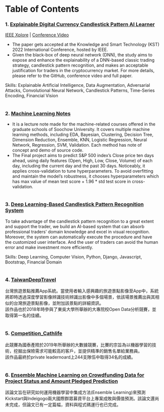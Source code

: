 # Table of Contents
### 1. [Explainable Digital Currency Candlestick Pattern AI Learner](https://github.com/pecu/FinancialVision/tree/master/Explainable%20Digital%20Currency%20Candlestick%20Pattern%20AI%20Learner)   
[IEEE Xplore](https://ieeexplore.ieee.org/document/9727231?fbclid=IwAR3doeRuCKiY19_yQbSFqeiKBnurg4n1eK9tPEETEpiCXp2kolE1hYB-I7M) | [Conference Video](https://drive.google.com/file/d/1ii87CH1jMoPjkiLWGv_j_yqF9VJhzKVX/view)  
- The paper gets accepted at the Knowledge and Smart Technology (KST) 2022 International Conference, hosted by IEEE.
- Given the black-box of deep neural network (DNN), the study aims to expose and enhance the explainability of a DNN-based classic trading strategy, candlestick pattern recognition, and makes an acceptable justification for traders in the cryptocurrency market. For more details, please refer to the GitHub, conference video and full paper.
  
Skills: Explainable Artificial Intelligence, Data Augmentation, Adversarial Attacks, Convolutional Neural Network, Candlestick Patterns, Time-Series Encoding, Financial Vision
#
### 2. [Machine Learning Notes](https://github.com/albert0796/MachineLearning/tree/master/ClassHangout)
- It is a lecture note made for the machine-related courses offered in the graduate schools of Soochow University. It covers multiple machine learning methods, including EDA, Bayesian, Clustering, Decision Tree, Dimension Reduction, Ensemble, KNN, Logistic Regression, Neural Network, Regression, SVM, Validation. Each method has note of concept and demo of source code.
- The Final project aims to predict S&P 500 index’s Close price ten days ahead, using daily features (Open, High, Low, Close, Volume) of each day, including the current day and the past 30 days. Noticeably, it applies cross-validation to tune hyperparameters. To avoid overfitting and maintain the model’s robustness, it chooses hyperparameters which has max value of mean test score + 1.96 * std test score in cross-validation.
#  
### 3. [Deep Learning-Based Candlestick Pattern Recognition System](https://github.com/albert0796/MachineLearning/tree/master/Pattern%20Hunter)
To take advantage of the candlestick pattern recognition to a great extent and support the trader, we build an AI-based system that can absorb professional traders' domain knowledge and excel in visual recognition. Moreover, the system can automatically execute the procedure and have the customized user interface. And the user of traders can avoid the human error and make investment more efficiently.  
  
Skills: Deep Learning, Computer Vision, Python, Django, Javascript, Bootstrap, Financial Domain
#  
### 4. [TaiwanDeepTravel](https://github.com/albert0796/MachineLearning/tree/master/Project_TaiwanDeepTravel)
台灣旅遊景點推薦App系統。當使用者輸入感興趣的旅遊景點影像至App中，系統將即時透過深度學習影像辨識技術辨識出影像中多個場景，依該場景推薦出與其相似的台灣旅遊景點影像，並附加該景點的詳細資訊。  
該作品也於2018年時參與了東吳大學所舉辦的大專院校Open Data分析競賽，並取得第一名的佳績。
#  
### 5. [Competition_Cathlife](https://github.com/albert0796/MachineLearning/tree/master/Competition_Cathlife)
此競賽為國泰產險於2019年所舉辦的大數據競賽，比賽的宗旨為以機器學習的技術，挖掘出保險需求可能較高的客戶，並提供精準的銷售名單給業務員。  
該作品最終於private leadernoard上244支隊伍中取得34名的成績。
#  
### 6. [Ensemble Machine Learning on Crowdfunding Data for Project Status and Amount Pledged Prediction](https://github.com/albert0796/MachineLearning/tree/master/Paper_CrowdFunding)
該論文旨在研究如何運用機器學習中集成方法(Ensemble Learning)來預測Kickstart與Indeigogo兩大國際群眾募資平台上專案成敗與價值預測。該論文還尚未完成，但論文已有一定篇幅，資料與程式碼運行也已完成。
#  


